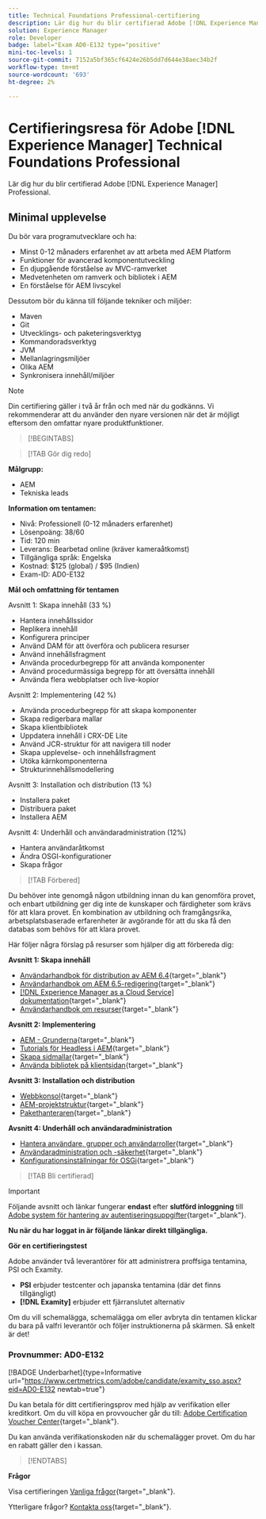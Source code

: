 ```yaml
---
title: Technical Foundations Professional-certifiering
description: Lär dig hur du blir certifierad Adobe [!DNL Experience Manager] Professional.
solution: Experience Manager
role: Developer
badge: label="Exam AD0-E132 type="positive"
mini-toc-levels: 1
source-git-commit: 7152a5bf365cf6424e26b5dd7d644e38aec34b2f
workflow-type: tm+mt
source-wordcount: '693'
ht-degree: 2%

---
```


# Certifieringsresa för Adobe [!DNL Experience Manager] Technical Foundations Professional

Lär dig hur du blir certifierad Adobe [!DNL Experience Manager] Professional.

## Minimal upplevelse

Du bör vara programutvecklare och ha:

* Minst 0-12 månaders erfarenhet av att arbeta med AEM Platform
* Funktioner för avancerad komponentutveckling
* En djupgående förståelse av MVC-ramverket
* Medvetenheten om ramverk och bibliotek i AEM
* En förståelse för AEM livscykel

Dessutom bör du känna till följande tekniker och miljöer:

* Maven
* Git
* Utvecklings- och paketeringsverktyg
* Kommandoradsverktyg
* JVM
* Mellanlagringsmiljöer
* Olika AEM
* Synkronisera innehåll/miljöer

>[!NOTE]
>
>Din certifiering gäller i två år från och med när du godkänns. Vi rekommenderar att du använder den nyare versionen när det är möjligt eftersom den omfattar nyare produktfunktioner.

>[!BEGINTABS]

>[!TAB Gör dig redo]

**Målgrupp:**

* AEM
* Tekniska leads

**Information om tentamen:**

* Nivå: Professionell (0-12 månaders erfarenhet)
* Lösenpoäng: 38/60
* Tid: 120 min
* Leverans: Bearbetad online (kräver kameraåtkomst)
* Tillgängliga språk: Engelska
* Kostnad: $125 (global) / $95 (Indien)
* Exam-ID: AD0-E132

**Mål och omfattning för tentamen**

Avsnitt 1: Skapa innehåll (33 %)

* Hantera innehållssidor
* Replikera innehåll
* Konfigurera principer
* Använd DAM för att överföra och publicera resurser
* Använd innehållsfragment
* Använda procedurbegrepp för att använda komponenter
* Använd procedurmässiga begrepp för att översätta innehåll
* Använda flera webbplatser och live-kopior

Avsnitt 2: Implementering (42 %)

* Använda procedurbegrepp för att skapa komponenter
* Skapa redigerbara mallar
* Skapa klientbibliotek
* Uppdatera innehåll i CRX-DE Lite
* Använd JCR-struktur för att navigera till noder
* Skapa upplevelse- och innehållsfragment
* Utöka kärnkomponenterna
* Strukturinnehållsmodellering

Avsnitt 3: Installation och distribution (13 %)

* Installera paket
* Distribuera paket
* Installera AEM

Avsnitt 4: Underhåll och användaradministration (12%)

* Hantera användaråtkomst
* Ändra OSGI-konfigurationer
* Skapa frågor

>[!TAB Förbered]

Du behöver inte genomgå någon utbildning innan du kan genomföra provet, och enbart utbildning ger dig inte de kunskaper och färdigheter som krävs för att klara provet. En kombination av utbildning och framgångsrika, arbetsplatsbaserade erfarenheter är avgörande för att du ska få den databas som behövs för att klara provet.

Här följer några förslag på resurser som hjälper dig att förbereda dig:

**Avsnitt 1: Skapa innehåll**


* [Användarhandbok för distribution av AEM 6.4](https://experienceleague.adobe.com/docs/experience-manager-64/deploying/home.html?lang=en){target="_blank"}
* [Användarhandbok om AEM 6.5-redigering](https://experienceleague.adobe.com/docs/experience-manager-65/authoring/home.html?lang=en){target="_blank"}
* [[!DNL Experience Manager as a Cloud Service] dokumentation](https://experienceleague.adobe.com/docs/experience-manager-cloud-service/content/home.html?lang=en){target="_blank"}
* [Användarhandbok om resurser](https://experienceleague.adobe.com/docs/experience-manager-65/assets/home.html?lang=en){target="_blank"}

**Avsnitt 2: Implementering**

* [AEM - Grunderna](https://experienceleague.adobe.com/docs/experience-manager-65/developing/components/components-basics.html?lang=en){target="_blank"}
* [Tutorials för Headless i AEM](https://experienceleague.adobe.com/docs/experience-manager-learn/getting-started-with-aem-headless/overview.html?lang=en){target="_blank"}
* [Skapa sidmallar](https://experienceleague.adobe.com/docs/experience-manager-65/authoring/siteandpage/templates.html?lang=en#creating-and-managing-templates){target="_blank"}
* [Använda bibliotek på klientsidan](https://experienceleague.adobe.com/docs/experience-manager-65/developing/introduction/clientlibs.html?lang=en){target="_blank"}

**Avsnitt 3: Installation och distribution**

* [Webbkonsol](https://experienceleague.adobe.com/docs/experience-manager-65/deploying/configuring/web-console.html?lang=en){target="_blank"}
* [AEM-projektstruktur](https://experienceleague.adobe.com/docs/experience-manager-cloud-service/content/implementing/developing/aem-project-content-package-structure.html?lang=en#embedding-3rd-party-packages){target="_blank"}
* [Pakethanteraren](https://experienceleague.adobe.com/docs/experience-manager-65/administering/contentmanagement/package-manager.html?lang=en#what-are-packages){target="_blank"}

**Avsnitt 4: Underhåll och användaradministration**

* [Hantera användare, grupper och användarroller](https://experienceleague.adobe.com/docs/experience-manager-brand-portal/using/admin-tools/brand-portal-adding-users.html?lang=en#add-a-user){target="_blank"}
* [Användaradministration och -säkerhet](https://experienceleague.adobe.com/docs/experience-manager-65/administering/security/security.html?lang=en){target="_blank"}
* [Konfigurationsinställningar för OSGi](https://experienceleague.adobe.com/docs/experience-manager-65/deploying/configuring/osgi-configuration-settings.html?lang=en){target="_blank"}

>[!TAB Bli certifierad]

>[!IMPORTANT]
>
>Följande avsnitt och länkar fungerar **endast**  efter **slutförd inloggning** till [Adobe system för hantering av autentiseringsuppgifter](http://www.certmetrics.com/adobe){target="_blank"}.

**Nu när du har loggat in är följande länkar direkt tillgängliga.**

**Gör en certifieringstest**

Adobe använder två leverantörer för att administrera proffsiga tentamina, PSI och Examity.

* **PSI** erbjuder testcenter och japanska tentamina (där det finns tillgängligt)
* **[!DNL Examity]** erbjuder ett fjärranslutet alternativ

Om du vill schemalägga, schemalägga om eller avbryta din tentamen klickar du bara på valfri leverantör och följer instruktionerna på skärmen. Så enkelt är det!

### Provnummer: AD0-E132

[!BADGE Underbarhet]{type=Informative url="https://www.certmetrics.com/adobe/candidate/examity_sso.aspx?eid=AD0-E132 newtab=true"}

Du kan betala för ditt certifieringsprov med hjälp av verifikation eller kreditkort. Om du vill köpa en provvoucher går du till: [Adobe Certification Voucher Center](https://market.xvoucher.com/adobe/global){target="_blank"}.

Du kan använda verifikationskoden när du schemalägger provet. Om du har en rabatt gäller den i kassan.

>[!ENDTABS]

**Frågor**

Visa certifieringen [Vanliga frågor](https://experienceleague.adobe.com/docs/certification/certification/faq.html?lang=en){target="_blank"}.

Ytterligare frågor? [Kontakta oss](mailto:certif@adobe.com){target="_blank"}.

